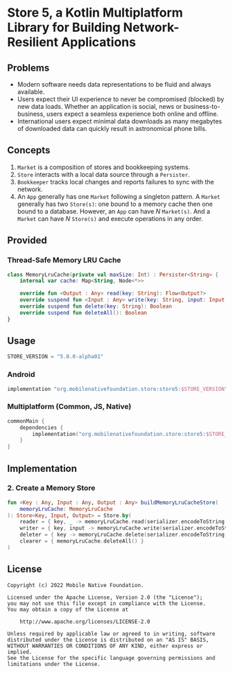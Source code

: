 # Store 5, a Kotlin Multiplatform Library for Building Network-Resilient Applications

## Problems

- Modern software needs data representations to be fluid and always available.
- Users expect their UI experience to never be compromised (blocked) by new data loads. Whether an application is
  social, news or business-to-business, users expect a seamless experience both online and offline.
- International users expect minimal data downloads as many megabytes of downloaded data can quickly result in
  astronomical phone bills.

## Concepts

1. `Market` is a composition of stores and bookkeeping systems.
2. `Store` interacts with a local data source through a `Persister`.
3. `Bookkeeper` tracks local changes and reports failures to sync with the network.
4. An `App` generally has one `Market` following a singleton pattern. A `Market` generally has two `Store(s)`:
   one bound to a memory cache then one bound to a database. However, an `App` can have _N_ `Market(s)`. And a `Market`
   can have _N_ `Store(s)` and execute operations
   in any order.

## Provided

### Thread-Safe Memory LRU Cache

```kotlin
class MemoryLruCache(private val maxSize: Int) : Persister<String> {
    internal var cache: Map<String, Node<*>>

    override fun <Output : Any> read(key: String): Flow<Output?>
    override suspend fun <Input : Any> write(key: String, input: Input): Boolean
    override suspend fun delete(key: String): Boolean
    override suspend fun deleteAll(): Boolean
}
```

## Usage

```kotlin
STORE_VERSION = "5.0.0-alpha01"
```

### Android

```groovy
implementation "org.mobilenativefoundation.store:store5:$STORE_VERSION"
```

### Multiplatform (Common, JS, Native)

```kotlin
commonMain {
    dependencies {
        implementation("org.mobilenativefoundation.store:store5:$STORE_VERSION")
    }
}
```

## Implementation

### 2. Create a Memory Store

```kotlin
fun <Key : Any, Input : Any, Output : Any> buildMemoryLruCacheStore(
    memoryLruCache: MemoryLruCache
): Store<Key, Input, Output> = Store.by(
    reader = { key, _ -> memoryLruCache.read(serializer.encodeToString(key)) },
    writer = { key, input -> memoryLruCache.write(serializer.encodeToString(key)) },
    deleter = { key -> memoryLruCache.delete(serializer.encodeToString(key)) },
    clearer = { memoryLruCache.deleteAll() }
)
```

## License

```text
Copyright (c) 2022 Mobile Native Foundation.

Licensed under the Apache License, Version 2.0 (the "License");
you may not use this file except in compliance with the License.
You may obtain a copy of the License at

    http://www.apache.org/licenses/LICENSE-2.0

Unless required by applicable law or agreed to in writing, software
distributed under the License is distributed on an "AS IS" BASIS,
WITHOUT WARRANTIES OR CONDITIONS OF ANY KIND, either express or implied.
See the License for the specific language governing permissions and
limitations under the License.
```